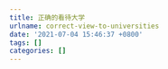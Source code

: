 ```yaml
---
title: 正确的看待大学
urlname: correct-view-to-universities
date: '2021-07-04 15:46:37 +0800'
tags: []
categories: []
---
```


